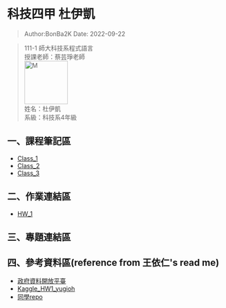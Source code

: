 # 科技四甲 杜伊凱

> Author:BonBa2K
> Date: 2022-09-22  

> 111-1 師大科技系程式語言<br />
> 授課老師：蔡芸琤老師<br />
 <img src="https://scontent.ftpe7-4.fna.fbcdn.net/v/t1.6435-9/159374364_1785537828267458_2349934586872699877_n.jpg?_nc_cat=105&ccb=1-7&_nc_sid=09cbfe&_nc_ohc=gsscAHPqqDoAX86SHR_&_nc_oc=AQmaFRdirCI32b3tNnfxN9XgbdEkMbehE4rifB1fNNh1zeHEJtHZb6L2LOHsV6oB63NVFAXuW--qGI2eOiWbdFbJ&_nc_ht=scontent.ftpe7-4.fna&oh=00_AT_RtK5XsNikFJ-7FjiRDiOEFr_vPan4jFe3N4wfzjxcuA&oe=6347CCA7" width = "100" height = "100" alt="M" align=center /><br />
> 姓名：杜伊凱 <br />
> 系級：科技系4年級 
## 一、課程筆記區
- [Class_1](https://github.com/BonBa2K/PL_Repo/tree/main/Class_1)
- [Class_2](https://github.com/BonBa2K/PL_Repo/tree/main/Class_2)
- [Class_3](https://github.com/BonBa2K/PL_Repo/tree/main/Class_3)
## 二、作業連結區
- [HW_1](https://github.com/BonBa2K/PL_Repo/blob/main/Class_3/BonBa_HW_1.ipynb)
## 三、專題連結區

## 四、參考資料區(reference from 王依仁's read me)
- [政府資料開放平臺](https://data.gov.tw/datasets/search?p=1&size=10&s=dataset_view_times_desc&rct=283)
- [Kaggle_HW1_yugioh](https://www.kaggle.com/datasets/tathor/yugioh-trading-cards-dataset)
- [同學repo](https://docs.google.com/spreadsheets/d/1hRIOovstwJst0SXgM_bogjYsrHLVZv4uVOkmYrgbql0/edit#gid=948403574)
